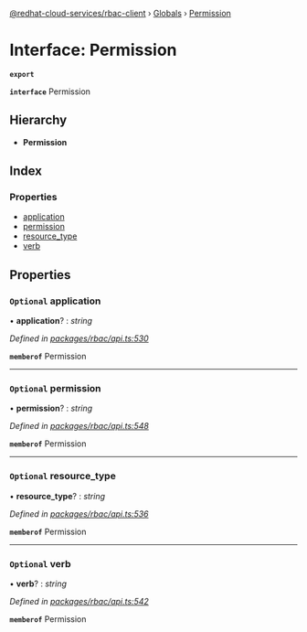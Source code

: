 [@redhat-cloud-services/rbac-client](../README.md) › [Globals](../globals.md) › [Permission](permission.md)

# Interface: Permission

**`export`** 

**`interface`** Permission

## Hierarchy

* **Permission**

## Index

### Properties

* [application](permission.md#optional-application)
* [permission](permission.md#optional-permission)
* [resource_type](permission.md#optional-resource_type)
* [verb](permission.md#optional-verb)

## Properties

### `Optional` application

• **application**? : *string*

*Defined in [packages/rbac/api.ts:530](https://github.com/RedHatInsights/javascript-clients/blob/master/packages/rbac/api.ts#L530)*

**`memberof`** Permission

___

### `Optional` permission

• **permission**? : *string*

*Defined in [packages/rbac/api.ts:548](https://github.com/RedHatInsights/javascript-clients/blob/master/packages/rbac/api.ts#L548)*

**`memberof`** Permission

___

### `Optional` resource_type

• **resource_type**? : *string*

*Defined in [packages/rbac/api.ts:536](https://github.com/RedHatInsights/javascript-clients/blob/master/packages/rbac/api.ts#L536)*

**`memberof`** Permission

___

### `Optional` verb

• **verb**? : *string*

*Defined in [packages/rbac/api.ts:542](https://github.com/RedHatInsights/javascript-clients/blob/master/packages/rbac/api.ts#L542)*

**`memberof`** Permission
